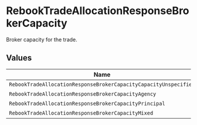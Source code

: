 # RebookTradeAllocationResponseBrokerCapacity

Broker capacity for the trade.


## Values

| Name                                                             | Value                                                            |
| ---------------------------------------------------------------- | ---------------------------------------------------------------- |
| `RebookTradeAllocationResponseBrokerCapacityCapacityUnspecified` | CAPACITY_UNSPECIFIED                                             |
| `RebookTradeAllocationResponseBrokerCapacityAgency`              | AGENCY                                                           |
| `RebookTradeAllocationResponseBrokerCapacityPrincipal`           | PRINCIPAL                                                        |
| `RebookTradeAllocationResponseBrokerCapacityMixed`               | MIXED                                                            |